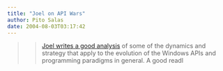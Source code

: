 ```yaml
---
title: "Joel on API Wars"
author: Pito Salas
date: 2004-08-03T03:17:42
---
```



>>

>> [Joel writes a good
analysis](<http://www.joelonsoftware.com/articles/APIWar.html>) of some of the
dynamics and strategy that apply to the evolution of the Windows APIs and
programming paradigms in general. A good readl


